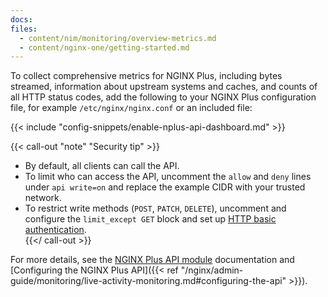 ```yaml
---
docs:
files:
  - content/nim/monitoring/overview-metrics.md
  - content/nginx-one/getting-started.md
---
```


To collect comprehensive metrics for NGINX Plus, including bytes streamed, information about upstream systems and caches, and counts of all HTTP status codes, add the following to your NGINX Plus configuration file, for example `/etc/nginx/nginx.conf` or an included file:

{{< include "config-snippets/enable-nplus-api-dashboard.md" >}}

{{< call-out "note" "Security tip" >}}
- By default, all clients can call the API.  
- To limit who can access the API, uncomment the `allow` and `deny` lines under `api write=on` and replace the example CIDR with your trusted network.  
- To restrict write methods (`POST`, `PATCH`, `DELETE`), uncomment and configure the `limit_except GET` block and set up [HTTP basic authentication](https://nginx.org/en/docs/http/ngx_http_auth_basic_module.html).  
{{</ call-out >}}

For more details, see the [NGINX Plus API module](https://nginx.org/en/docs/http/ngx_http_api_module.html) documentation and [Configuring the NGINX Plus API]({{< ref "/nginx/admin-guide/monitoring/live-activity-monitoring.md#configuring-the-api" >}}).